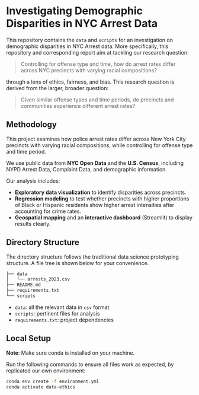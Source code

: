 # Investigating Demographic Disparities in NYC Arrest Data

This repository contains the `data` and `scripts` for an investigation on demographic disparities in NYC Arrest data. More specifically, this repository and corresponding report aim at tackling our research question:

> Controlling for offense type and time, how do arrest rates differ across NYC precincts with varying racial compositions?

through a lens of ethics, fairness, and bias. This research question is derived from the larger, broader question:

> Given similar offense types and time periods, do precincts and communities experience different arrest rates? 


## Methodology

This project examines how police arrest rates differ across New York City precincts with varying racial compositions, while controlling for offense type and time period.

We use public data from **NYC Open Data** and the **U.S. Census**, including NYPD Arrest Data, Complaint Data, and demographic information. 

Our analysis includes:
- **Exploratory data visualization** to identify disparities across precincts.  
- **Regression modeling** to test whether precincts with higher proportions of Black or Hispanic residents show higher arrest intensities after accounting for crime rates.  
- **Geospatial mapping** and an **interactive dashboard** (Streamlit) to display results clearly.


## Directory Structure

The directory structure follows the traditional data science prototyping structure. A file tree is shown below for your convenience.

```bash
├── data
│   └── arrests_2023.csv
├── README.md
├── requirements.txt
└── scripts
```

- `data`: all the relevant data in `csv` format 
- `scripts`: pertinent files for analysis
- `requirements.txt`: project dependencies


## Local Setup

**Note**: Make sure conda is installed on your machine.

Run the following commands to ensure all files work as expected, by replicated our own environment:

```bash
conda env create -f environment.yml
conda activate data-ethics
```